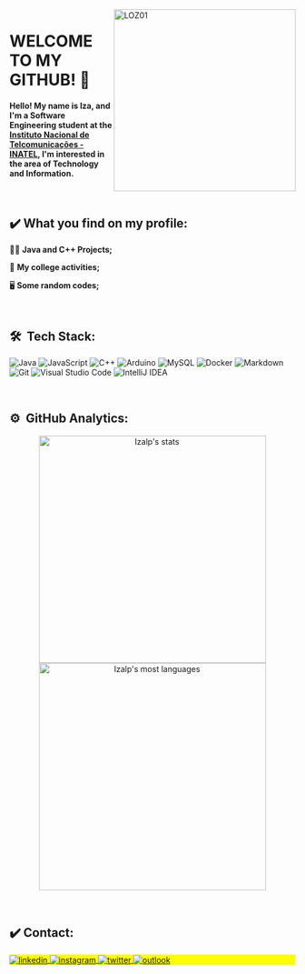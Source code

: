 <img align ="right" alt="LOZ01" height="320" src="https://user-images.githubusercontent.com/102091381/213921754-a1f202a2-f08d-4935-9341-b6a0a40a62ae.gif">
 
<h1 align="left"> WELCOME TO MY GITHUB! 🚀 
 
 </br> 
 
#### Hello! My name is Iza, and I'm a Software Engineering student at the [Instituto Nacional de Telcomunicações - INATEL](https://inatel.br/home/), I'm interested in the area of Technology and Information. 
 
 </br>
 
##  ✔️ What you find on my profile:

👩‍💻 **Java and C++ Projects;**

📑️ **My college activities;**

🖥️ **Some random codes;**

<br>
 
## 🛠 &nbsp;Tech Stack:
![Java](https://img.shields.io/badge/java-%23ED8B00.svg?style=for-the-badge&logo=java&logoColor=white)
![JavaScript](https://img.shields.io/badge/javascript-%23323330.svg?style=for-the-badge&logo=javascript&logoColor=%23F7DF1E)
![C++](https://img.shields.io/badge/c++-%2300599C.svg?style=for-the-badge&logo=c%2B%2B&logoColor=white)
![Arduino](https://img.shields.io/badge/-Arduino-00979D?style=for-the-badge&logo=Arduino&logoColor=white)
![MySQL](https://img.shields.io/badge/mysql-%2300f.svg?style=for-the-badge&logo=mysql&logoColor=white)
![Docker](https://img.shields.io/badge/docker-%230db7ed.svg?style=for-the-badge&logo=docker&logoColor=white)
![Markdown](https://img.shields.io/badge/Markdown-000000?style=for-the-badge&logo=markdown&logoColor=white)
![Git](https://img.shields.io/badge/GIT-E44C30?style=for-the-badge&logo=git&logoColor=white)
![Visual Studio Code](https://img.shields.io/badge/Visual%20Studio%20Code-0078d7.svg?style=for-the-badge&logo=visual-studio-code&logoColor=white)
![IntelliJ IDEA](https://img.shields.io/badge/IntelliJIDEA-000000.svg?style=for-the-badge&logo=intellij-idea&logoColor=white)

 
<br>

## ⚙️ &nbsp;GitHub Analytics:
<p align="center">
<img width="400em" src="https://github-readme-stats.vercel.app/api?username=Izalp&show_icons=true&theme=dracula" alt="Izalp's stats"/>
<img width="400em" src="https://github-readme-stats.vercel.app/api/top-langs/?username=Izalp&layout=compact&theme=dracula" alt="Izalp's most languages"/>
</p>

<br>

## ✔️ Contact:

<p align="left" style="background:yellow">
 


<a href="https://www.linkedin.com/in/iza-lopes-065b81204/" target="_blank">
  <img align="center" src="https://img.shields.io/badge/linkedin-%230077B5.svg?style=for-the-badge&logo=linkedin&logoColor=white" alt="linkedin"/>
</a>
<a href="https://instagram.com/izallopes_" target="_blank">
 <img align="center" src="https://img.shields.io/badge/Instagram-%23E4405F.svg?style=for-the-badge&logo=Instagram&logoColor=white" alt="instagram"/>
</a>
<a href="https://twitter.com/izallopes_" target="_blank">
 <img align="center" src="https://img.shields.io/badge/Twitter-%231DA1F2.svg?style=for-the-badge&logo=Twitter&logoColor=white" alt="twitter"/>
 </a>
<a href="iza.lopes@ges.inatel.br" target="_blank">
  <img align="center" src="https://img.shields.io/badge/Microsoft_Outlook-0078D4?style=for-the-badge&logo=microsoft-outlook&logoColor=white" alt="outlook"/>
</a>
</p>

